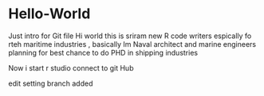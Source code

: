 # Hello-World
Just intro for Git file
Hi world this is sriram new R code writers espically fo rteh maritime industries , basically Im Naval architect and marine engineers planning for best chance to do PHD in shipping industries 

Now i start r studio connect to git Hub 

edit setting branch added 